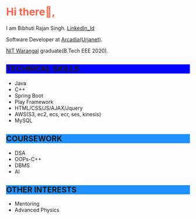 <!DOCTYPE html>
<html>
<h1 style="color:Tomato;">Hi there👋,</h1>
<html>
<div>
<p>I am Bibhuti Rajan Singh. <a href="https://www.linkedin.com/in/bibhuti-rajan-singh-605684143/">LinkedIn_Id</a></p>
<p>Software Developer at <a href="https://www.arcadia.com/">Arcadia(Urjanet)</a>.</p>
<p><a href="https://https://www.nitw.ac.in/"> NIT Warangal</a> graduate(B.Tech EEE 2020).</p>
</div>
<h2 style="background-color:Blue;">TECHNICAL SKILLS</h2>
<ul>
  <li>Java</li>
  <li>C++</li>
  <li>Spring Boot</li>
  <li>Play Framework</li>
  <li>HTML/CSS/JS/AJAX/Jquery</li>
  <li>AWS(S3, ec2, ecs, ecr, ses, kinesis)</li>
  <li>MySQL</li>
</ul>

<h2 style="background-color:DodgerBlue;">COURSEWORK</h2>
<ul>
  <li>DSA</li>
  <li>OOPs-C++</li>
  <li>DBMS</li>
  <li>AI</li>
</ul>

<h2 style="background-color:DodgerBlue;">OTHER INTERESTS</h2>
<ul>
  <li>Mentoring</li>
  <li>Advanced Physics</li>
</ul>

</html>
